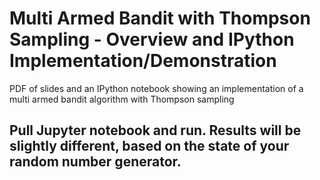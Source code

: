 # Multi Armed Bandit with Thompson Sampling - Overview and IPython Implementation/Demonstration
PDF of slides and an IPython notebook showing an implementation of a multi armed bandit algorithm with Thompson sampling

## Pull Jupyter notebook and run. Results will be slightly different, based on the state of your random number generator.
